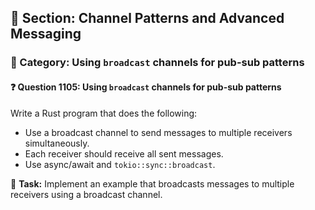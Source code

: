 ## 📘 Section: Channel Patterns and Advanced Messaging  
### 🔹 Category: Using `broadcast` channels for pub-sub patterns  
#### ❓ Question 1105: Using `broadcast` channels for pub-sub patterns

Write a Rust program that does the following:

- Use a broadcast channel to send messages to multiple receivers simultaneously.
- Each receiver should receive all sent messages.
- Use async/await and `tokio::sync::broadcast`.

🔧 **Task:** Implement an example that broadcasts messages to multiple receivers using a broadcast channel.

